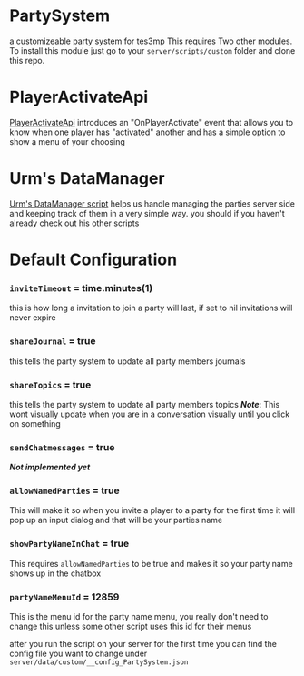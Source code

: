 # PartySystem
 a customizeable party system for tes3mp
 This requires Two other modules. To install this module just go to your `server/scripts/custom` folder and clone this repo.
# PlayerActivateApi
 [PlayerActivateApi](https://github.com/DavidMeagher1/TES3MP_SingleScripts/blob/main/playerActivateAPI.lua) introduces an "OnPlayerActivate" event that allows you to know when one player has "activated" another and has a simple option to show a menu of your choosing

# Urm's DataManager
[Urm's DataManager script](https://github.com/tes3mp-scripts/DataManager) helps us handle managing the parties server side and keeping track of them in a very simple way. you should if you haven't already check out his other scripts

# Default Configuration
  ### `inviteTimeout` = time.minutes(1)
  this is how long a invitation to join a party will last, if set to nil invitations will never expire

  ### `shareJournal` = true
  this tells the party system to update all party members journals 

  ### `shareTopics` = true
  this tells the party system to update all party members topics 
  ***Note***: This wont visually update when you are in a conversation visually until you click on something
  
  ### `sendChatmessages` = true
  ***Not implemented yet***

  ### `allowNamedParties` = true
  This will make it so when you invite a player to a party for the first time it will pop up an input dialog and that will be your parties name
  
  ### `showPartyNameInChat` = true
  This requires `allowNamedParties` to be true and makes it so your party name shows up in the chatbox

  ### `partyNameMenuId` = 12859
  This is the menu id for the party name menu, you really don't need to change this unless some other script uses this id for their menus

  after you run the script on your server for the first time you can find the config file you want to change under `server/data/custom/__config_PartySystem.json`
